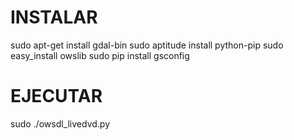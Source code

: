 INSTALAR
========
sudo apt-get install gdal-bin
sudo aptitude install python-pip
sudo easy_install owslib
sudo pip install gsconfig

EJECUTAR
========
sudo ./owsdl_livedvd.py
